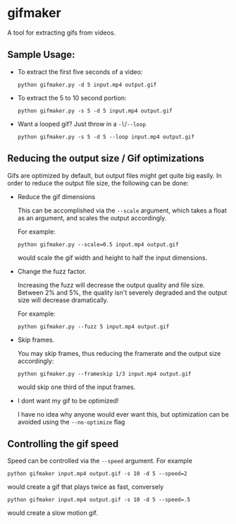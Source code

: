 gifmaker
========

A tool for extracting gifs from videos.

Sample Usage:
-------------

*   To extract the first five seconds of a video:

    `python gifmaker.py -d 5 input.mp4 output.gif`

*   To extract the 5 to 10 second portion:

    `python gifmaker.py -s 5 -d 5 input.mp4 output.gif`

*   Want a looped gif? Just throw in a `-l`/`--loop`

    `python gifmaker.py -s 5 -d 5 --loop input.mp4 output.gif`


Reducing the output size / Gif optimizations
--------------------------------------------

Gifs are optimized by default, but output files might get quite big easily. In order to reduce the output file size, the following can be done:


*   Reduce the gif dimensions

    This can be accomplished via the `--scale` argument, which takes a float as an argument, and scales the output accordingly.

    For example:

    `python gifmaker.py --scale=0.5 input.mp4 output.gif`

    would scale the gif width and height to half the input dimensions.


*   Change the fuzz factor.

    Increasing the fuzz will decrease the output quality and file size. Between 2% and 5%, the quality isn't severely degraded and the output size will decrease dramatically.

    For example:

    `python gifmaker.py --fuzz 5 input.mp4 output.gif`

*   Skip frames.

    You may skip frames, thus reducing the framerate and the output size accordingly:

    `python gifmaker.py --frameskip 1/3 input.mp4 output.gif`

    would skip one third of the input frames.

*   I dont want my gif to be optimized!

    I have no idea why anyone would ever want this, but optimization can be avoided using the `--no-optimize` flag


Controlling the gif speed
-------------------------

Speed can be controlled via the `--speed` argument. For example

`python gifmaker input.mp4 output.gif -s 10 -d 5 --speed=2`

would create a gif that plays twice as fast, conversely

`python gifmaker input.mp4 output.gif -s 10 -d 5 --speed=.5`

would create a slow motion gif.
